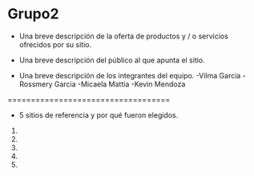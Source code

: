 # Grupo2 

- Una breve descripción de la oferta de productos y / o servicios ofrecidos por su
sitio.

- Una breve descripción del público al que apunta el sitio.

- Una breve descripción de los integrantes del equipo.
    -Vilma Garcia
    -Rossmery Garcia
    -Micaela Mattia
    -Kevin Mendoza

===================================

- 5 sitios de referencia y por qué fueron elegidos.
1. 
2. 
3. 
4. 
5. 